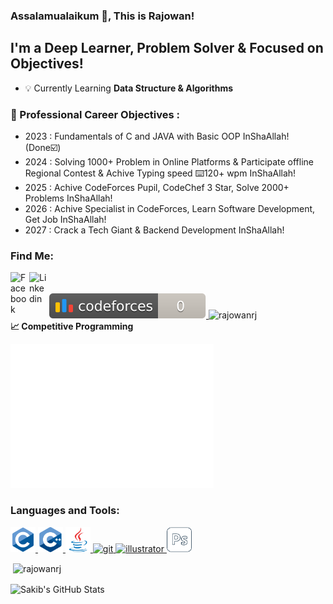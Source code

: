 ### Assalamualaikum 👋, This is Rajowan!
## I'm a Deep Learner, Problem Solver & Focused on Objectives!
- 💡 Currently Learning **Data Structure & Algorithms**
### 📝 Professional Career Objectives :
- 2023 : Fundamentals of C and JAVA with Basic OOP InShaAllah! (Done☑️)
- 2024 : Solving 1000+ Problem in Online Platforms & Participate offline Regional Contest & Achive Typing speed ⌨️120+ wpm InShaAllah!
- 2025 : Achive CodeForces Pupil, CodeChef 3 Star, Solve 2000+ Problems InShaAllah!
- 2026 : Achive Specialist in CodeForces, Learn Software Development, Get Job InShaAllah!
- 2027 : Crack a Tech Giant & Backend Development InShaAllah!

### Find Me:

<a href="https://www.facebook.com/profile.php?id=100069836516119">
    <img align="left"  width="30px" src="https://github.com/dmhendricks/signature-social-icons/blob/master/icons/round-flat-filled/35px/facebook.png" alt="Facebook"/>

<a href="https://www.linkedin.com/in/rajowan-jaid-08a17522a/">
    <img align="left"  width="32px" src="https://github.com/dmhendricks/signature-social-icons/blob/master/icons/round-flat-filled/35px/linkedin.png" alt="Linkedin"/>
</a>
<br />
<br />
<a href="https://codeforces.com/profile/RAJOWAN">
     <img src="https://raw.githubusercontent.com/rajowanrj/cf-stats/main/output/max_rating.svg" />
</a>
<img src="https://komarev.com/ghpvc/?username=rajowanrj&label=Profile%20views&color=0e75b6&style=flat" alt="rajowanrj" />
<br>
<b>&#128200; Competitive Programming</b>
<br />
<p float="left">
    <img height="230px" src="https://raw.githubusercontent.com/rajowanrj/cf-stats/main/output/light_card.svg" alt="Statistics"/>
</p>

<h3 align="left">Languages and Tools:</h3>
<p align="left"> <a href="https://www.cprogramming.com/" target="_blank" rel="noreferrer"> <img src="https://raw.githubusercontent.com/devicons/devicon/master/icons/c/c-original.svg" alt="c" width="40" height="40"/> </a> <a href="https://www.w3schools.com/cpp/" target="_blank" rel="noreferrer"> <img src="https://raw.githubusercontent.com/devicons/devicon/master/icons/cplusplus/cplusplus-original.svg" alt="cplusplus" width="40" height="40"/> </a> <a href="https://git-scm.com/" target="_blank" rel="noreferrer"> <img src="https://raw.githubusercontent.com/devicons/devicon/master/icons/java/java-original.svg" alt="java" width="40" height="40"/> </a> <a href="https://www.photoshop.com/en" target="_blank" rel="noreferrer"> <img src="https://www.vectorlogo.zone/logos/git-scm/git-scm-icon.svg" alt="git" width="40" height="40"/> </a> <a href="https://www.adobe.com/in/products/illustrator.html" target="_blank" rel="noreferrer"> <img src="https://www.vectorlogo.zone/logos/adobe_illustrator/adobe_illustrator-icon.svg" alt="illustrator" width="40" height="40"/> </a> <a href="https://www.java.com" target="_blank" rel="noreferrer"> <img src="https://raw.githubusercontent.com/devicons/devicon/master/icons/photoshop/photoshop-line.svg" alt="photoshop" width="40" height="40"/> </a> </p>


<p>&nbsp;<img align="center" src="https://github-readme-stats.vercel.app/api?username=rajowanrj&show_icons=true&locale=en" alt="rajowanrj" /></p>
  <img align="center"  alt="Sakib's GitHub Stats" src="https://github-readme-stats.vercel.app/api/top-langs/?username=rajowanrj&show_icons=true" />

